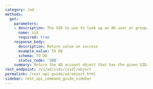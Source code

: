 ```yaml
---
category: /ad
methods:
  get:
    parameters:
    - description: The SID to use to look up an AD user or group.
      name: sid
      required: true
    response_body:
      description: Return value on success
      example_value: TO DO
      schema: TO DO
      status_code: '200'
    summary: Return the AD account object that has the given SID.
rest_endpoint: /v1/ad/sids/{sid}/object
permalink: /rest-api-guide/ad/object.html
sidebar: rest_api_command_guide_sidebar
---
```

